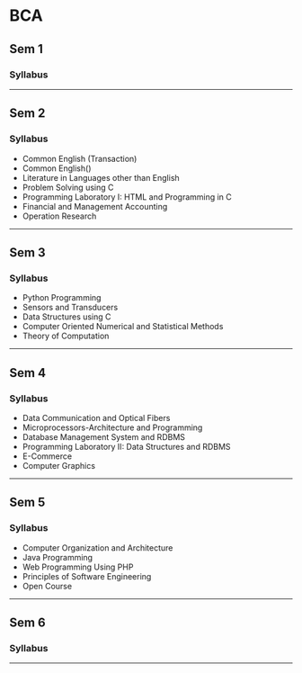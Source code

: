 # BCA

## Sem 1

### Syllabus


******

## Sem 2

### Syllabus
* Common English (Transaction)
* Common English()
* Literature in Languages other than English
* Problem Solving using C
* Programming Laboratory I: HTML and Programming in C
* Financial and Management Accounting
* Operation Research

******

## Sem 3

### Syllabus
* Python Programming
* Sensors and Transducers 
* Data Structures using C 
* Computer Oriented Numerical and Statistical Methods
* Theory of Computation

******

## Sem 4

### Syllabus
* Data Communication and Optical Fibers
* Microprocessors-Architecture and Programming
* Database Management System and RDBMS
* Programming Laboratory II: Data Structures and RDBMS
* E-Commerce 
* Computer Graphics

******

## Sem 5

### Syllabus
* Computer Organization and Architecture
* Java Programming
* Web Programming Using PHP
* Principles of Software Engineering
* Open Course 

******

## Sem 6

### Syllabus

******

